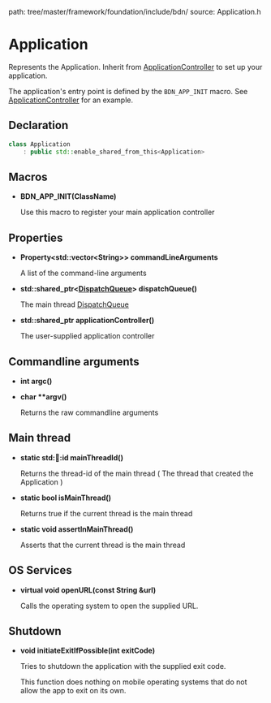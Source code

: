 path: tree/master/framework/foundation/include/bdn/
source: Application.h

# Application

Represents the Application. Inherit from [ApplicationController](application_controller.md) to set up your application.

The application's entry point is defined by the `BDN_APP_INIT` macro. See [ApplicationController](application_controller.md) for an example.

## Declaration

```C++
class Application 
	: public std::enable_shared_from_this<Application>
```

## Macros

* **BDN_APP_INIT(ClassName)**

	Use this macro to register your main application controller

## Properties

* **Property<std::vector<String\>\> commandLineArguments**

	A list of the command-line arguments

* **std::shared_ptr<[DispatchQueue](dispatch_queue.md)> dispatchQueue()**

	The main thread [DispatchQueue](dispatch_queue.md)

* **std::shared_ptr<ApplicationController> applicationController()**

	The user-supplied application controller

## Commandline arguments

* **int argc()**
* **char \*\*argv()**

	Returns the raw commandline arguments

## Main thread

* **static std::thread::id mainThreadId()**

	Returns the thread-id of the main thread ( The thread that created the Application )

* **static bool isMainThread()**

	Returns true if the current thread is the main thread

* **static void assertInMainThread()**

	Asserts that the current thread is the main thread

## OS Services

* **virtual void openURL(const String &url)**

	Calls the operating system to open the supplied URL.

## Shutdown

* **void initiateExitIfPossible(int exitCode)** 

	Tries to shutdown the application with the supplied exit code.

	This function does nothing on mobile operating systems that do not allow the app to exit on its own.